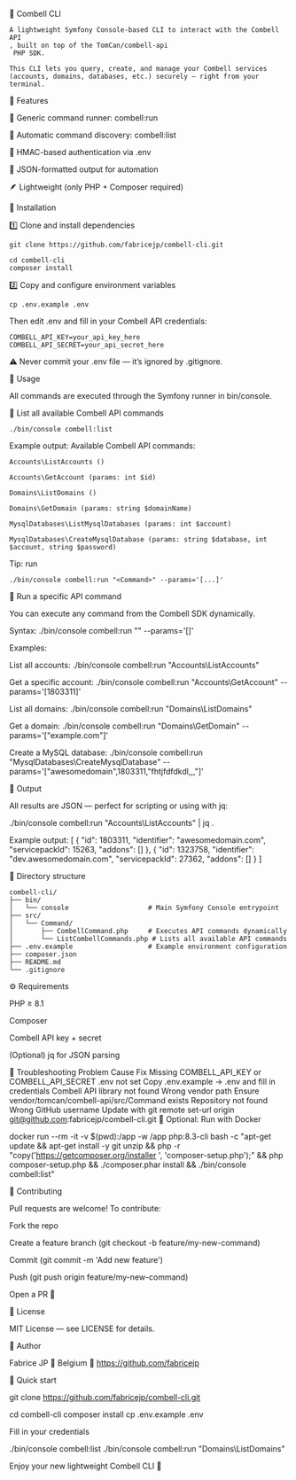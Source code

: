 🧰 Combell CLI





```
A lightweight Symfony Console-based CLI to interact with the Combell API
, built on top of the TomCan/combell-api
 PHP SDK.

This CLI lets you query, create, and manage your Combell services (accounts, domains, databases, etc.) securely — right from your terminal.
```

🚀 Features

🔧 Generic command runner: combell:run

📜 Automatic command discovery: combell:list

🔐 HMAC-based authentication via .env

🧩 JSON-formatted output for automation

🪶 Lightweight (only PHP + Composer required)

🧱 Installation

1️⃣ Clone and install dependencies

```
git clone https://github.com/fabricejp/combell-cli.git

cd combell-cli
composer install
```

2️⃣ Copy and configure environment variables

```
cp .env.example .env
```

Then edit .env and fill in your Combell API credentials:

```
COMBELL_API_KEY=your_api_key_here
COMBELL_API_SECRET=your_api_secret_here
```

⚠️ Never commit your .env file — it’s ignored by .gitignore.

🧰 Usage

All commands are executed through the Symfony runner in bin/console.

🔹 List all available Combell API commands

```
./bin/console combell:list
```

Example output:
Available Combell API commands:

```
Accounts\ListAccounts ()

Accounts\GetAccount (params: int $id)

Domains\ListDomains ()

Domains\GetDomain (params: string $domainName)

MysqlDatabases\ListMysqlDatabases (params: int $account)

MysqlDatabases\CreateMysqlDatabase (params: string $database, int $account, string $password)
```

Tip: run

```
./bin/console combell:run "<Command>" --params='[...]'
```

🔹 Run a specific API command

You can execute any command from the Combell SDK dynamically.

Syntax:
./bin/console combell:run "<CommandNamespace>" --params='[<parameters>]'

Examples:

List all accounts:
./bin/console combell:run "Accounts\ListAccounts"

Get a specific account:
./bin/console combell:run "Accounts\GetAccount" --params='[1803311]'

List all domains:
./bin/console combell:run "Domains\ListDomains"

Get a domain:
./bin/console combell:run "Domains\GetDomain" --params='["example.com"]'

Create a MySQL database:
./bin/console combell:run "MysqlDatabases\CreateMysqlDatabase" --params='["awesomedomain",1803311,"fhtjfdfdkdl,,,"]'

🔹 Output

All results are JSON — perfect for scripting or using with jq:

./bin/console combell:run "Accounts\ListAccounts" | jq .

Example output:
[
{
"id": 1803311,
"identifier": "awesomedomain.com",
"servicepackId": 15263,
"addons": []
},
{
"id": 1323758,
"identifier": "dev.awesomedomain.com",
"servicepackId": 27362,
"addons": []
}
]

🧩 Directory structure

```
combell-cli/
├── bin/
│   └── console                    # Main Symfony Console entrypoint
├── src/
│   └── Command/
│       ├── CombellCommand.php     # Executes API commands dynamically
│       └── ListCombellCommands.php # Lists all available API commands
├── .env.example                   # Example environment configuration
├── composer.json
├── README.md
└── .gitignore
```

⚙️ Requirements

PHP ≥ 8.1

Composer

Combell API key + secret

(Optional) jq for JSON parsing

🧪 Troubleshooting
Problem	Cause	Fix
Missing COMBELL_API_KEY or COMBELL_API_SECRET	.env not set	Copy .env.example → .env and fill in credentials
Combell API library not found	Wrong vendor path	Ensure vendor/tomcan/combell-api/src/Command exists
Repository not found	Wrong GitHub username	Update with git remote set-url origin git@github.com:fabricejp/combell-cli.git
🐳 Optional: Run with Docker

docker run --rm -it
-v $(pwd):/app
-w /app
php:8.3-cli
bash -c "apt-get update && apt-get install -y git unzip && php -r "copy('https://getcomposer.org/installer
', 'composer-setup.php');" && php composer-setup.php && ./composer.phar install && ./bin/console combell:list"

🧩 Contributing

Pull requests are welcome!
To contribute:

Fork the repo

Create a feature branch (git checkout -b feature/my-new-command)

Commit (git commit -m 'Add new feature')

Push (git push origin feature/my-new-command)

Open a PR 🎉

🧾 License

MIT License — see LICENSE
 for details.

👤 Author

Fabrice JP
📍 Belgium
🔗 https://github.com/fabricejp

💬 Quick start

git clone https://github.com/fabricejp/combell-cli.git

cd combell-cli
composer install
cp .env.example .env

Fill in your credentials

./bin/console combell:list
./bin/console combell:run "Domains\ListDomains"

Enjoy your new lightweight Combell CLI 🚀

